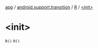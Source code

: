 [app](../../index.md) / [android.support.transition](../index.md) / [R](index.md) / [&lt;init&gt;](.)

# &lt;init&gt;

`R()`
`R()`